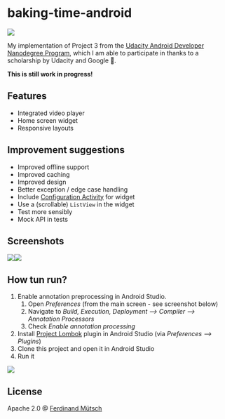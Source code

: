 # baking-time-android
![](https://anchr.io/i/60MVG.png)

My implementation of Project 3 from the [Udacity Android Developer Nanodegree Program](https://classroom.udacity.com/nanodegrees/nd801), which I am able to participate in thanks to a scholarship by Udacity and Google 🤗.

**This is still work in progress!**

## Features
* Integrated video player
* Home screen widget
* Responsive layouts

## Improvement suggestions
* Improved offline support
* Improved caching
* Improved design
* Better exception / edge case handling
* Include [Configuration Activity](https://developer.android.com/guide/topics/appwidgets/#Configuring) for widget
* Use a (scrollable) `ListView` in the widget
* Test more sensibly
* Mock API in tests

## Screenshots
![](https://anchr.io/i/yXFco.png)![](https://anchr.io/i/r2OCN.png)

## How tun run?
1. Enable annotation preprocessing in Android Studio.
    1. Open *Preferences* (from the main screen - see screenshot below)
    2. Navigate to *Build, Execution, Deployment --> Compiler --> Annotation Processors*
    3. Check *Enable annotation processing*
2. Install [Project Lombok](https://projectlombok.org/) plugin in Android Studio (via *Preferences --> Plugins*)
3. Clone this project and open it in Android Studio
4. Run it

![](https://anchr.io/i/kvNaM.png)

## License
Apache 2.0 @ [Ferdinand Mütsch](https://ferdinand-muetsch.de)